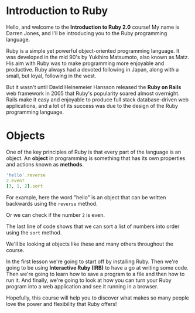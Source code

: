 # Introduction to Ruby

Hello, and welcome to the **Introduction to Ruby 2.0** course! My name is Darren Jones, and I'll be introducing you to the Ruby programming language.

Ruby is a simple yet powerful object-oriented programming language. It was developed in the mid 90's by Yukihiro Matsumoto, also known as Matz. His aim with Ruby was to make programming more enjoyable and productive. Ruby always had a devoted following in Japan, along with a small, but loyal, following in the west.

But it wasn't until David Heinemeier Hansson released the **Ruby on Rails** web framework in 2005 that Ruby's popularity soared almost overnight. Rails make it easy and enjoyable to produce full stack database-driven web applications, and a lot of its success was due to the design of the Ruby programming language.

# Objects

One of the key principles of Ruby is that every part of the language is an object. An **object** in programming is something that has its own properties and actions known as **methods**.

```ruby
'hello'.reverse
2.even?
[3, 1, 2].sort
```

For example, here the word "hello" is an object that can be written backwards using the `reverse` method.

Or we can check if the number `2` is even.

The last line of code shows that we can sort a list of numbers into order using the `sort` method.

We'll be looking at objects like these and many others throughout the course.

In the first lesson we're going to start off by installing Ruby. Then we're going to be using **Interactive Ruby (IRB)** to have a go at writing some code. Then we're going to learn how to save a program to a file and then how to run it. And finally, we're going to look at how you can turn your Ruby program into a web application and see it running in a browser.

Hopefully, this course will help you to discover what makes so many people love the power and flexibility that Ruby offers!